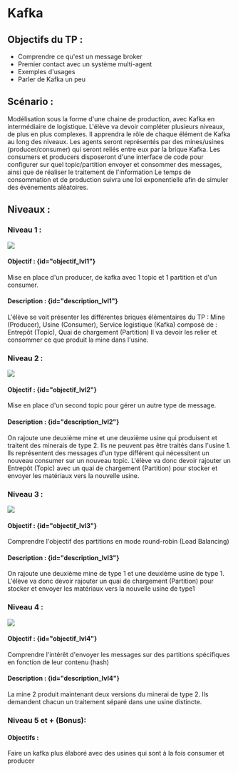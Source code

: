 # Kafka
## Objectifs du TP :
- Comprendre ce qu'est un message broker
- Premier contact avec un système multi-agent
- Exemples d'usages
- Parler de Kafka un peu


## Scénario :
Modélisation sous la forme d'une chaine de production, avec Kafka en intermédiaire de logistique.
L'élève va devoir compléter plusieurs niveaux, de plus en plus complexes. Il apprendra le rôle de chaque élément de Kafka au long des niveaux.
Les agents seront représentés par des mines/usines (producer/consumer) qui seront reliés entre eux par la brique Kafka.
Les consumers et producers disposeront d'une interface de code pour configurer sur quel topic/partition envoyer et consommer des messages, ainsi que de réaliser le traitement de l'information
Le temps de consommation et de production suivra une loi exponentielle afin de simuler des événements aléatoires.
## Niveaux :
### Niveau 1 :
![](kafka_lvl1.png)
#### Objectif : {id="objectif_lvl1"}
Mise en place d'un producer, de kafka avec 1 topic et 1 partition et d'un consumer.
#### Description : {id="description_lvl1"}
L'élève se voit présenter les différentes briques élémentaires du TP : Mine (Producer), Usine (Consumer), Service logistique (Kafka) composé de : Entrepôt (Topic), Quai de chargement (Partition)
Il va devoir les relier et consommer ce que produit la mine dans l'usine.

### Niveau 2 :
![](kafka_lvl2.png)
#### Objectif :  {id="objectif_lvl2"}
Mise en place d'un second topic pour gérer un autre type de message.
#### Description : {id="description_lvl2"}
On rajoute une deuxième mine et une deuxième usine qui produisent et traitent des minerais de type 2. Ils ne peuvent pas être traités dans l'usine 1. Ils représentent des messages d'un type différent qui nécessitent un nouveau consumer sur un nouveau topic.
L'élève va donc devoir rajouter un Entrepôt (Topic) avec un quai de chargement (Partition) pour stocker et envoyer les matériaux vers la nouvelle usine.

### Niveau 3 :
![](kafka_lvl3.png)
#### Objectif :  {id="objectif_lvl3"}
Comprendre l'objectif des partitions en mode round-robin (Load Balancing)
#### Description : {id="description_lvl3"}
On rajoute une deuxième mine de type 1 et une deuxième usine de type 1.
L'élève va donc devoir rajouter un quai de chargement (Partition) pour stocker et envoyer les matériaux vers la nouvelle usine de type1

### Niveau 4 :
![](kafka_lvl4.png)
#### Objectif :  {id="objectif_lvl4"}
Comprendre l'intérêt d'envoyer les messages sur des partitions spécifiques en fonction de leur contenu (hash)
#### Description : {id="description_lvl4"}
La mine 2 produit maintenant deux versions du minerai de type 2. Ils demandent chacun un traitement séparé dans une usine distincte.

### Niveau 5 et + (Bonus):
#### Objectifs :
Faire un kafka plus élaboré avec des usines qui sont à la fois consumer et producer 
